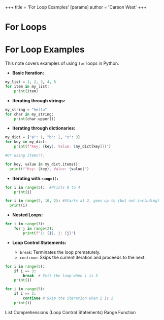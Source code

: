 +++
 title = 'For Loop Examples'
[params]
	author = 'Carson West'
+++
# For Loops
# For Loop Examples 
This note covers examples of using `for` loops in Python.

* **Basic Iteration:**

```python
my_list = 1, 2, 3, 4, 5
for item in my_list:
    print(item)
```

* **Iterating through strings:**

```python
my_string = "hello"
for char in my_string:
    print(char.upper())
```

* **Iterating through dictionaries:**

```python
my_dict = {"a": 1, "b": 2, "c": 3}
for key in my_dict:
    print(f"Key: {key}, Value: {my_dict[key]]}")

#Or using items():

for key, value in my_dict.items():
  print(f"Key: {key}, Value: {value}")
```

* **Iterating with `range()`:**

```python
for i in range(5):  #Prints 0 to 4
    print(i)

for i in range(2, 10, 2): #Starts at 2, goes up to (but not including) 10, incrementing by 2.
  print(i)
```


* **Nested Loops:**

```python
for i in range(3):
    for j in range(2):
        print(f"i: {i}, j: {j}")
```

* **Loop Control Statements:**

    * `break`: Terminates the loop prematurely.
    * `continue`: Skips the current iteration and proceeds to the next.

```python
for i in range(5):
    if i == 3:
        break  # Exit the loop when i is 3
    print(i)

for i in range(5):
    if i == 2:
        continue # Skip the iteration when i is 2
    print(i)

```

List Comprehensions  (Loop Control Statements) Range Function
